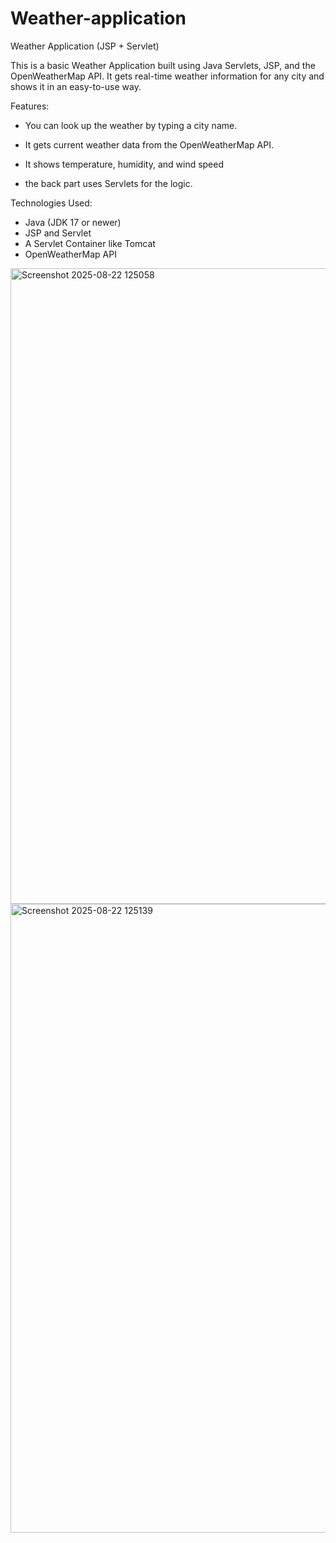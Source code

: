 # Weather-application


Weather Application (JSP + Servlet)

This is a basic Weather Application built using Java Servlets, JSP, and the OpenWeatherMap API.
It gets real-time weather information for any city and shows it in an easy-to-use way.

Features:

- You can look up the weather by typing a city name.

- It gets current weather data from the OpenWeatherMap API.

- It shows temperature, humidity, and wind speed

- the back part uses Servlets for the logic.


Technologies Used:

- Java (JDK 17 or newer)
- JSP and Servlet 
- A Servlet Container like Tomcat
- OpenWeatherMap API

<img width="1876" height="1017" alt="Screenshot 2025-08-22 125058" src="https://github.com/user-attachments/assets/8d5f444f-9d10-4c0a-be3a-814d1a84443d" />

  <img width="1919" height="1006" alt="Screenshot 2025-08-22 125139" src="https://github.com/user-attachments/assets/4ed29f36-e947-4948-9f21-488bd7a81c41" />

